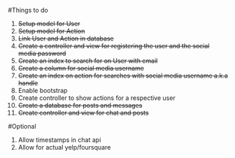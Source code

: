 #Things to do


1.  ~~Setup model for User~~
2.  ~~Setup model for Action~~
3.  ~~Link User and Action in database~~
4.  ~~Create a controller and view for registering the user and the social media password~~
5.  ~~Create an index to search for on User with email~~
6.  ~~Create a column for social media username~~
7.  ~~Create an index on action for searches with social media username a.k.a handle~~
8.  Enable bootstrap
9.  Create controller to show actions for a respective user
10. ~~Create a database for posts and messages~~
11. ~~Create controller and view for chat and posts~~


#Optional

1.  Allow timestamps in chat api
2.  Allow for actual yelp/foursquare